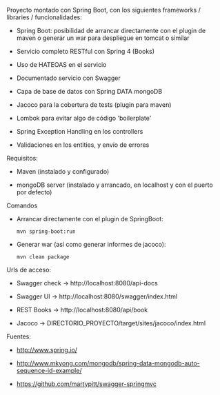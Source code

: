 Proyecto montado con Spring Boot, con los siguientes frameworks / libraries / funcionalidades:

 - Spring Boot: posibilidad de arrancar directamente con el plugin de maven o generar un war para despliegue en 
 tomcat o similar 

 - Servicio completo RESTful con Spring 4 (Books)

 - Uso de HATEOAS en el servicio

 - Documentado servicio con Swagger

 - Capa de base de datos con Spring DATA mongoDB

 - Jacoco para la cobertura de tests (plugin para maven)

 - Lombok para evitar algo de código 'boilerplate'

 - Spring Exception Handling en los controllers
 
 - Validaciones en los entities, y envío de errores



Requisitos:

 - Maven (instalado y configurado)

 - mongoDB server (instalado y arrancado, en localhost y con el puerto por defecto)


Comandos

 - Arrancar directamente con el plugin de SpringBoot:
 
    ```
    mvn spring-boot:run
    ```
  
  
 - Generar war (así como generar informes de jacoco):
 
    ```
    mvn clean package
    ```


Urls de acceso:

 - Swagger check -> http://localhost:8080/api-docs

 - Swagger UI    -> http://localhost:8080/swagger/index.html

 - REST Books    -> http://localhost:8080/api/book

 - Jacoco        -> DIRECTORIO_PROYECTO/target/sites/jacoco/index.html



Fuentes:

 - http://www.spring.io/

 - http://www.mkyong.com/mongodb/spring-data-mongodb-auto-sequence-id-example/
 
 - https://github.com/martypitt/swagger-springmvc
 
